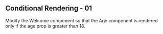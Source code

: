 ## Conditional Rendering - 01

Modify the Welcome component so that the Age component is rendered only if the age prop is greater than 18.
